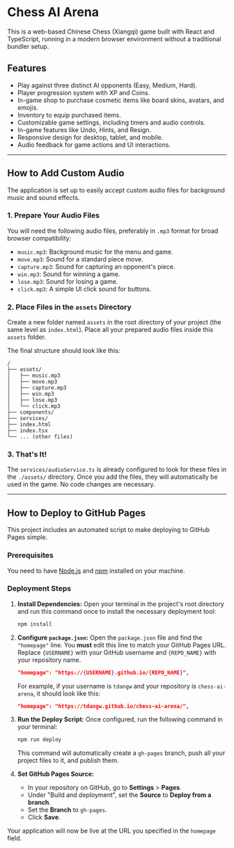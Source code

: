 # Chess AI Arena

This is a web-based Chinese Chess (Xiangqi) game built with React and TypeScript, running in a modern browser environment without a traditional bundler setup.

## Features

-   Play against three distinct AI opponents (Easy, Medium, Hard).
-   Player progression system with XP and Coins.
-   In-game shop to purchase cosmetic items like board skins, avatars, and emojis.
-   Inventory to equip purchased items.
-   Customizable game settings, including timers and audio controls.
-   In-game features like Undo, Hints, and Resign.
-   Responsive design for desktop, tablet, and mobile.
-   Audio feedback for game actions and UI interactions.

---

## How to Add Custom Audio

The application is set up to easily accept custom audio files for background music and sound effects.

### 1. Prepare Your Audio Files

You will need the following audio files, preferably in `.mp3` format for broad browser compatibility:

-   `music.mp3`: Background music for the menu and game.
-   `move.mp3`: Sound for a standard piece move.
-   `capture.mp3`: Sound for capturing an opponent's piece.
-   `win.mp3`: Sound for winning a game.
-   `lose.mp3`: Sound for losing a game.
-   `click.mp3`: A simple UI click sound for buttons.

### 2. Place Files in the `assets` Directory

Create a new folder named `assets` in the root directory of your project (the same level as `index.html`). Place all your prepared audio files inside this `assets` folder.

The final structure should look like this:

```
/
├── assets/
│   ├── music.mp3
│   ├── move.mp3
│   ├── capture.mp3
│   ├── win.mp3
│   ├── lose.mp3
│   └── click.mp3
├── components/
├── services/
├── index.html
├── index.tsx
└── ... (other files)
```

### 3. That's It!

The `services/audioService.ts` is already configured to look for these files in the `./assets/` directory. Once you add the files, they will automatically be used in the game. No code changes are necessary.

---

## How to Deploy to GitHub Pages

This project includes an automated script to make deploying to GitHub Pages simple.

### Prerequisites

You need to have [Node.js](https://nodejs.org/) and [npm](https://www.npmjs.com/) installed on your machine.

### Deployment Steps

1.  **Install Dependencies:** Open your terminal in the project's root directory and run this command once to install the necessary deployment tool:
    ```bash
    npm install
    ```

2.  **Configure `package.json`:** Open the `package.json` file and find the `"homepage"` line. You **must** edit this line to match your GitHub Pages URL. Replace `{USERNAME}` with your GitHub username and `{REPO_NAME}` with your repository name.
    ```json
    "homepage": "https://{USERNAME}.github.io/{REPO_NAME}",
    ```
    For example, if your username is `tdangw` and your repository is `chess-ai-arena`, it should look like this:
    ```json
    "homepage": "https://tdangw.github.io/chess-ai-arena/",
    ```

3.  **Run the Deploy Script:** Once configured, run the following command in your terminal:
    ```bash
    npm run deploy
    ```
    This command will automatically create a `gh-pages` branch, push all your project files to it, and publish them.

4.  **Set GitHub Pages Source:**
    *   In your repository on GitHub, go to **Settings** > **Pages**.
    *   Under "Build and deployment", set the **Source** to **Deploy from a branch**.
    *   Set the **Branch** to `gh-pages`.
    *   Click **Save**.

Your application will now be live at the URL you specified in the `homepage` field.
